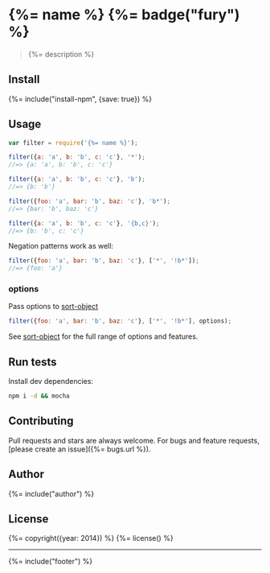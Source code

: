 # {%= name %} {%= badge("fury") %}

> {%= description %}

## Install
{%= include("install-npm", {save: true}) %}

## Usage

```js
var filter = require('{%= name %}');

filter({a: 'a', b: 'b', c: 'c'}, '*');
//=> {a: 'a', b: 'b', c: 'c'}

filter({a: 'a', b: 'b', c: 'c'}, 'b');
//=> {b: 'b'}

filter({foo: 'a', bar: 'b', baz: 'c'}, 'b*');
//=> {bar: 'b', baz: 'c'}

filter({a: 'a', b: 'b', c: 'c'}, '{b,c}');
//=> {b: 'b', c: 'c'}
```

Negation patterns work as well:

```js
filter({foo: 'a', bar: 'b', baz: 'c'}, ['*', '!b*']);
//=> {foo: 'a'}
```

### options

Pass options to [sort-object]

```js
filter({foo: 'a', bar: 'b', baz: 'c'}, ['*', '!b*'], options);
```

See [sort-object] for the full range of options and features.


## Run tests

Install dev dependencies:

```bash
npm i -d && mocha
```

## Contributing
Pull requests and stars are always welcome. For bugs and feature requests, [please create an issue]({%= bugs.url %}).

## Author
{%= include("author") %}

## License
{%= copyright({year: 2014}) %}
{%= license() %}

***

{%= include("footer") %}

[sort-object]: https://github.com/helpers/sort-object
